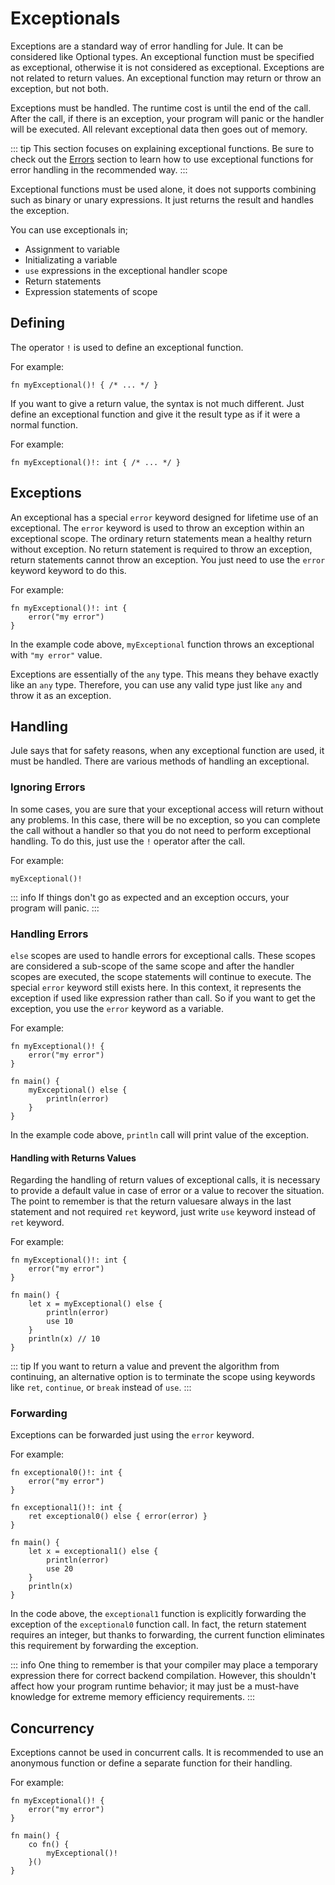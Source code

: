 # Exceptionals

Exceptions are a standard way of error handling for Jule. It can be considered like Optional types. An exceptional function must be specified as exceptional, otherwise it is not considered as exceptional. Exceptions are not related to return values. An exceptional function may return or throw an exception, but not both.

Exceptions must be handled. The runtime cost is until the end of the call. After the call, if there is an exception, your program will panic or the handler will be executed. All relevant exceptional data then goes out of memory.

::: tip
This section focuses on explaining exceptional functions. Be sure to check out the [Errors](/error-handling/errors) section to learn how to use exceptional functions for error handling in the recommended way.
:::

Exceptional functions must be used alone, it does not supports combining such as binary or unary expressions. It just returns the result and handles the exception.

You can use exceptionals in;
- Assignment to variable
- Initializating a variable
- `use` expressions in the exceptional handler scope
- Return statements
- Expression statements of scope

## Defining

The operator `!` is used to define an exceptional function.

For example:
```jule
fn myExceptional()! { /* ... */ }
```

If you want to give a return value, the syntax is not much different. Just define an exceptional function and give it the result type as if it were a normal function.

For example:
```jule
fn myExceptional()!: int { /* ... */ }
```

## Exceptions

An exceptional has a special `error` keyword designed for lifetime use of an exceptional. The `error` keyword is used to throw an exception within an exceptional scope. The ordinary return statements mean a healthy return without exception. No return statement is required to throw an exception, return statements cannot throw an exception. You just need to use the `error` keyword keyword to do this.

For example:
```jule
fn myExceptional()!: int {
    error("my error")
}
```
In the example code above, `myExceptional` function throws an exceptional with `"my error"` value.

Exceptions are essentially of the `any` type. This means they behave exactly like an `any` type. Therefore, you can use any valid type just like `any` and throw it as an exception.

## Handling

Jule says that for safety reasons, when any exceptional function are used, it must be handled. There are various methods of handling an exceptional.

### Ignoring Errors

In some cases, you are sure that your exceptional access will return without any problems. In this case, there will be no exception, so you can complete the call without a handler so that you do not need to perform exceptional handling. To do this, just use the `!` operator after the call.

For example:
```jule
myExceptional()!
```

::: info
If things don't go as expected and an exception occurs, your program will panic.
:::

### Handling Errors

`else` scopes are used to handle errors for exceptional calls. These scopes are considered a sub-scope of the same scope and after the handler scopes are executed, the scope statements will continue to execute. The special `error` keyword still exists here. In this context, it represents the exception if used like expression rather than call. So if you want to get the exception, you use the `error` keyword as a variable.

For example:
```jule
fn myExceptional()! {
	error("my error")
}

fn main() {
	myExceptional() else {
		println(error)
	}
}
```
In the example code above, `println` call will print value of the exception.

#### Handling with Returns Values

Regarding the handling of return values of exceptional calls, it is necessary to provide a default value in case of error or a value to recover the situation. The point to remember is that the return values ​​are always in the last statement and not required `ret` keyword, just write `use` keyword instead of `ret` keyword.

For example:
```jule
fn myExceptional()!: int {
    error("my error")
}

fn main() {
    let x = myExceptional() else {
        println(error)
        use 10
    }
    println(x) // 10
}
```

::: tip
If you want to return a value and prevent the algorithm from continuing, an alternative option is to terminate the scope using keywords like `ret`, `continue`, or `break` instead of `use`.
:::

### Forwarding

Exceptions can be forwarded just using the `error` keyword.

For example:
```jule
fn exceptional0()!: int {
	error("my error")
}

fn exceptional1()!: int {
	ret exceptional0() else { error(error) }
}

fn main() {
	let x = exceptional1() else {
		println(error)
		use 20
	}
	println(x)
}
```

In the code above, the `exceptional1` function is explicitly forwarding the exception of the `exceptional0` function call. In fact, the return statement requires an integer, but thanks to forwarding, the current function eliminates this requirement by forwarding the exception.

::: info
One thing to remember is that your compiler may place a temporary expression there for correct backend compilation. However, this shouldn't affect how your program runtime behavior; it may just be a must-have knowledge for extreme memory efficiency requirements.
:::

## Concurrency

Exceptions cannot be used in concurrent calls. It is recommended to use an anonymous function or define a separate function for their handling.

For example:

```jule
fn myExceptional()! {
    error("my error")
}

fn main() {
    co fn() {
        myExceptional()!
    }()
}
```
